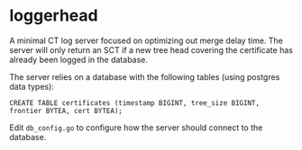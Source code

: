 loggerhead
==========

A minimal CT log server focused on optimizing out merge delay time.  The server
will only return an SCT if a new tree head covering the certificate has already
been logged in the database.

The server relies on a database with the following tables (using postgres
data types):

```
CREATE TABLE certificates (timestamp BIGINT, tree_size BIGINT, frontier BYTEA, cert BYTEA);
```

Edit `db_config.go` to configure how the server should connect to the database.
